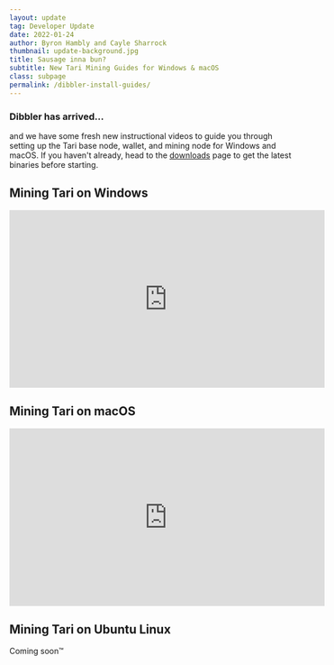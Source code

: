 ```yaml
---
layout: update
tag: Developer Update
date: 2022-01-24
author: Byron Hambly and Cayle Sharrock
thumbnail: update-background.jpg
title: Sausage inna bun?
subtitle: New Tari Mining Guides for Windows & macOS
class: subpage
permalink: /dibbler-install-guides/
---
```


### Dibbler has arrived...

and we have some fresh new instructional videos to guide you through setting up the Tari base node, wallet, and mining
node for Windows and macOS. If you haven't already, head to the [downloads](https://tari.com/downloads) page to get the
latest binaries before starting.

## Mining Tari on Windows

<iframe width="560" height="315" src="https://www.youtube.com/embed/wQqiXFZtPbY" title="YouTube video player" frameborder="0" allow="accelerometer; autoplay; clipboard-write; encrypted-media; gyroscope; picture-in-picture" allowfullscreen></iframe>

## Mining Tari on macOS

<iframe width="560" height="315" src="https://www.youtube.com/embed/N8NpGS1qttg" title="YouTube video player" frameborder="0" allow="accelerometer; autoplay; clipboard-write; encrypted-media; gyroscope; picture-in-picture" allowfullscreen></iframe>

## Mining Tari on Ubuntu Linux

Coming soon™